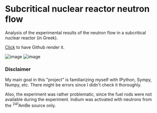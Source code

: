 # Subcritical nuclear reactor neutron flow

Analysis of the experimental results of the neutron flow in a subcritical nuclear reactor (in Greek).

[Click](https://github.com/FermiParadox/subcrit_reactor_n_flow/blob/master/neutron_flux.ipynb) to have Github render it. 

![image](https://user-images.githubusercontent.com/10809024/144009247-01f60160-c9ed-433a-a3f9-8b41120f13f7.png)
![image](https://user-images.githubusercontent.com/10809024/144009297-fbace9f3-6b5e-4fd6-9cbf-829846248097.png)


### Disclaimer
My main goal in this "project" is familiarizing myself with IPython, Sympy, Numpy, etc. 
There might be errors since I didn't check it thoroughly.  

Also, the experiment was rather problematic, since the fuel rods were not available during the experiment. Indium was activated with neutrons from the <sup>241</sup>AmBe source only.
